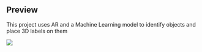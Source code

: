 <h2> Preview </h2>
<p>This project uses AR and a Machine Learning model to identify objects and place 3D labels on them</p>

![](recognizeGif.gif)
